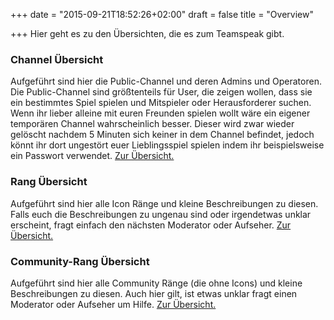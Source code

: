 +++
date = "2015-09-21T18:52:26+02:00"
draft = false
title = "Overview"

+++
Hier geht es zu den &Uuml;bersichten, die es zum Teamspeak gibt.

<h3>Channel &Uuml;bersicht</h3>
<p>Aufgef&uuml;hrt sind hier die Public-Channel und deren Admins und Operatoren. Die Public-Channel sind gr&ouml;&szlig;tenteils f&uuml;r User, die zeigen wollen, dass sie ein bestimmtes Spiel spielen und Mitspieler oder Herausforderer suchen. Wenn ihr lieber alleine mit euren Freunden spielen wollt w&auml;re ein eigener tempor&auml;ren Channel wahrscheinlich besser. Dieser wird zwar wieder gel&ouml;scht nachdem 5 Minuten sich keiner in dem Channel befindet, jedoch k&ouml;nnt ihr dort ungest&ouml;rt euer Lieblingsspiel spielen indem ihr beispielsweise ein Passwort verwendet. <a href="channel.html">Zur &Uuml;bersicht.</a></p>
<h3>Rang &Uuml;bersicht</h3>
<p>Aufgef&uuml;hrt sind hier alle Icon R&auml;nge und kleine Beschreibungen zu diesen. Falls euch die Beschreibungen zu ungenau sind oder irgendetwas unklar erscheint, fragt einfach den n&auml;chsten Moderator oder Aufseher. <a href="ranks.html">Zur &Uuml;bersicht. </a></p>
<h3>Community-Rang &Uuml;bersicht</h3>
<p>Aufgef&uuml;hrt sind hier alle Community R&auml;nge (die ohne Icons) und kleine Beschreibungen zu diesen. Auch hier gilt, ist etwas unklar fragt einen Moderator oder Aufseher um Hilfe. <a href="commranks.html">Zur &Uuml;bersicht.</a></p>


